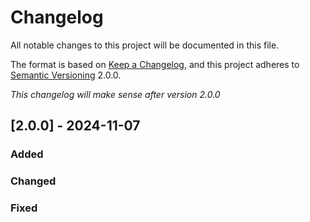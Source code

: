 # Changelog

All notable changes to this project will be documented in this file.

The format is based on [Keep a Changelog](https://keepachangelog.com/en/1.0.0/), and this project adheres to [Semantic Versioning](https://semver.org/) 2.0.0.

_This changelog will make sense after version 2.0.0_

## [2.0.0] - 2024-11-07

### Added

### Changed

### Fixed

